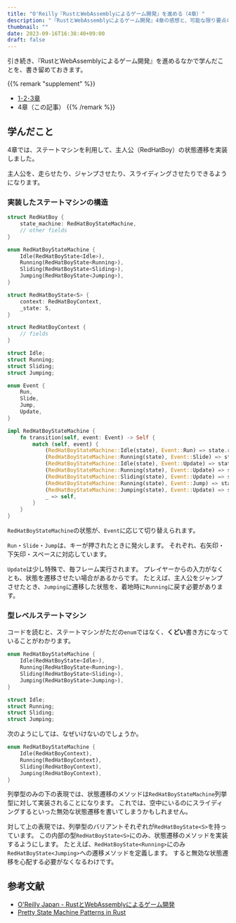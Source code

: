 ```yaml
---
title: "O'Reilly『RustとWebAssemblyによるゲーム開発』を進める（4章）"
description: "『RustとWebAssemblyによるゲーム開発』4章の感想と、可能な限り要点の解説も試みる。"
thumbnail: ""
date: 2023-09-16T16:38:40+09:00
draft: false
---
```


引き続き、『RustとWebAssemblyによるゲーム開発』を進めるなかで学んだことを、書き留めておきます。

{{% remark "supplement" %}}
- [1･2･3章](/blog/game-dev-with-rust-and-wasm-notes-1-3/)
- 4章（この記事）
{{% /remark %}}

## 学んだこと

4章では、ステートマシンを利用して、主人公（RedHatBoy）の状態遷移を実装しました。

主人公を、走らせたり、ジャンプさせたり、スライディングさせたりできるようになります。

### 実装したステートマシンの構造

```rust
struct RedHatBoy {
    state_machine: RedHatBoyStateMachine,
    // other fields
}

enum RedHatBoyStateMachine {
    Idle(RedHatBoyState<Idle>),
    Running(RedHatBoyState<Running>),
    Sliding(RedHatBoyState<Sliding>),
    Jumping(RedHatBoyState<Jumping>),
}

struct RedHatBoyState<S> {
    context: RedHatBoyContext,
    _state: S,
}

struct RedHatBoyContext {
    // fields
}

struct Idle;
struct Running;
struct Sliding;
struct Jumping;

enum Event {
    Run,
    Slide,
    Jump,
    Update,
}

impl RedHatBoyStateMachine {
    fn transition(self, event: Event) -> Self {
        match (self, event) {
            (RedHatBoyStateMachine::Idle(state), Event::Run) => state.run().into(),
            (RedHatBoyStateMachine::Running(state), Event::Slide) => state.slide().into(),
            (RedHatBoyStateMachine::Idle(state), Event::Update) => state.update().into(),
            (RedHatBoyStateMachine::Running(state), Event::Update) => state.update().into(),
            (RedHatBoyStateMachine::Sliding(state), Event::Update) => state.update().into(),
            (RedHatBoyStateMachine::Running(state), Event::Jump) => state.jump().into(),
            (RedHatBoyStateMachine::Jumping(state), Event::Update) => state.update().into(),
            _ => self,
        }
    }
}
```

`RedHatBoyStateMachine`の状態が、`Event`に応じて切り替えられます。

`Run`・`Slide`・`Jump`は、キーが押されたときに発火します。
それぞれ、右矢印・下矢印・スペースに対応しています。

`Update`は少し特殊で、毎フレーム実行されます。
プレイヤーからの入力がなくとも、状態を遷移させたい場合があるからです。
たとえば、主人公をジャンプさせたとき、`Jumping`に遷移した状態を、着地時に`Running`に戻す必要があります。

### 型レベルステートマシン

コードを読むと、ステートマシンがただの`enum`ではなく、**くどい**書き方になっていることがわかります。

```rust
enum RedHatBoyStateMachine {
    Idle(RedHatBoyState<Idle>),
    Running(RedHatBoyState<Running>),
    Sliding(RedHatBoyState<Sliding>),
    Jumping(RedHatBoyState<Jumping>),
}

struct Idle;
struct Running;
struct Sliding;
struct Jumping;
```

次のようにしては、なぜいけないのでしょうか。

```rust
enum RedHatBoyStateMachine {
    Idle(RedHatBoyContext),
    Running(RedHatBoyContext),
    Sliding(RedHatBoyContext),
    Jumping(RedHatBoyContext),
}
```

列挙型のみの下の表現では、状態遷移のメソッドは`RedHatBoyStateMachine`列挙型に対して実装されることになります。
これでは、空中にいるのにスライディングするといった無効な状態遷移を書いてしまうかもしれません。

対して上の表現では、列挙型のバリアントそれぞれが`RedHatBoyState<S>`を持っています。
この内部の型`RedHatBoyState<S>`にのみ、状態遷移のメソッドを実装するようにします。
たとえば、`RedHatBoyState<Running>`にのみ`RedHatBoyState<Jumping>`への遷移メソッドを定義します。
すると無効な状態遷移を心配する必要がなくなるわけです。

## 参考文献

- [O'Reilly Japan - RustとWebAssemblyによるゲーム開発](https://www.oreilly.co.jp/books/9784814400393/)
- [Pretty State Machine Patterns in Rust](https://hoverbear.org/blog/rust-state-machine-pattern/)
